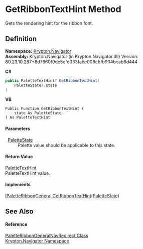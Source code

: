 # GetRibbonTextHint Method


Gets the rendering hint for the ribbon font.



## Definition
**Namespace:** <a href="a21ac074-d119-3dc6-bd1c-d3a12c0128bc.md">Krypton.Navigator</a>  
**Assembly:** Krypton.Navigator (in Krypton.Navigator.dll) Version: 80.23.10.287+8d7660f9dc5efd033fabe008ebfb904beab6d444

**C#**
``` C#
public PaletteTextHint? GetRibbonTextHint(
	PaletteState? state
)
```
**VB**
``` VB
Public Function GetRibbonTextHint ( 
	state As PaletteState
) As PaletteTextHint
```



#### Parameters
<dl><dt>  <a href="93e626cd-00cf-240e-06c6-ab4d47e982ba.md">PaletteState</a></dt><dd>Palette value should be applicable to this state.</dd></dl>

#### Return Value
<a href="337b9139-048d-9c52-b45d-d8bb3ebd7c63.md">PaletteTextHint</a>  
PaletteTextHint value.

#### Implements
<a href="5b8e71c7-cd31-3bfa-59a6-b8d7b7f64256.md">IPaletteRibbonGeneral.GetRibbonTextHint(PaletteState)</a>  


## See Also


#### Reference
<a href="830121be-9e49-931e-920f-f45bae503422.md">PaletteRibbonGeneralNavRedirect Class</a>  
<a href="a21ac074-d119-3dc6-bd1c-d3a12c0128bc.md">Krypton.Navigator Namespace</a>  
